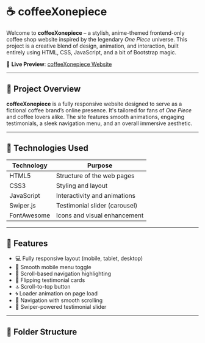 # ☕ coffeeXonepiece

Welcome to **coffeeXonepiece** – a stylish, anime-themed frontend-only coffee shop website inspired by the legendary *One Piece* universe. This project is a creative blend of design, animation, and interaction, built entirely using HTML, CSS, JavaScript, and a bit of Bootstrap magic.

🔗 **Live Preview**: [coffeeXonepiece Website](https://aditya-vs19.github.io/coffeeXonepiece/)

---

## 🎯 Project Overview

**coffeeXonepiece** is a fully responsive website designed to serve as a fictional coffee brand’s online presence. It's tailored for fans of *One Piece* and coffee lovers alike. The site features smooth animations, engaging testimonials, a sleek navigation menu, and an overall immersive aesthetic.

---

## 🧰 Technologies Used

| Technology  | Purpose                            |
|-------------|------------------------------------|
| HTML5       | Structure of the web pages         |
| CSS3        | Styling and layout                 |
| JavaScript  | Interactivity and animations       |
| Swiper.js   | Testimonial slider (carousel)      |
| FontAwesome | Icons and visual enhancement       |

---

## 🚀 Features

- 💻 Fully responsive layout (mobile, tablet, desktop)
- 🔄 Smooth mobile menu toggle
- 🧠 Scroll-based navigation highlighting
- 💬 Flipping testimonial cards
- 🔝 Scroll-to-top button
- 🌀 Loader animation on page load
- 🎯 Navigation with smooth scrolling
- 🧪 Swiper-powered testimonial slider

---

## 📁 Folder Structure

